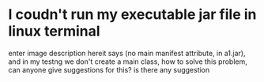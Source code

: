 
# I coudn't run my executable jar file in linux terminal

enter image description hereit says  (no main manifest attribute, in a1.jar), and in my testng we don't create a main class, how to solve this problem, can anyone give suggestions for this?
is there any suggestion

        